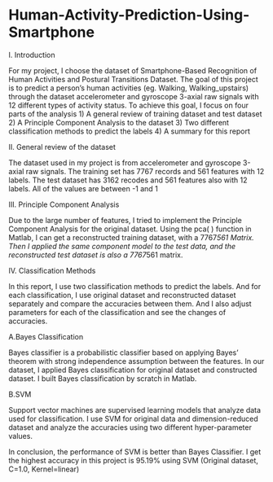 # Human-Activity-Prediction-Using-Smartphone

I. Introduction

For my project, I choose the dataset of Smartphone-Based Recognition of Human Activities and Postural Transitions Dataset. The goal of this project is to predict a person’s human activities (eg. Walking, Walking_upstairs) through the dataset accelerometer and gyroscope 3-axial raw signals with 12 different types of activity status. To achieve this goal, I focus on four parts of the analysis 1) A general review of training dataset and test dataset 2) A Principle Component Analysis to the dataset 3) Two different classification methods to predict the labels 4) A summary for this report

II. General review of the dataset

The dataset used in my project is from accelerometer and gyroscope 3-axial raw signals. The training set has 7767 records and 561 features with 12 labels. The test dataset has 3162 recodes and 561 features also with 12 labels. All of the values are between -1 and 1

III. Principle Component Analysis

Due to the large number of features, I tried to implement the Principle Component Analysis for the original dataset. Using the pca( ) function in Matlab, I can get a reconstructed training dataset, with a 7767*561 Matrix. Then I applied the same component model to the test data, and the reconstructed test dataset is also a 7767*561 matrix.

IV. Classification Methods

In this report, I use two classification methods to predict the labels. And for each classification, I use original dataset and reconstructed dataset separately and compare the accuracies between them. And I also adjust parameters for each of the classification and see the changes of accuracies.

A.Bayes Classification

Bayes classifier is a probabilistic classifier based on applying Bayes’ theorem with strong independence assumption between the features. In our dataset, I applied Bayes classification for original dataset and constructed dataset. I built Bayes classification by scratch in Matlab.

B.SVM

Support vector machines are supervised learning models that analyze data used for classification. I use SVM for original data and dimension-reduced dataset and analyze the accuracies using two different hyper-parameter values.


In conclusion, the performance of SVM is better than Bayes Classifier. I get the highest accuracy in this project is 95.19% using SVM (Original dataset, C=1.0, Kernel=linear)
